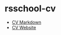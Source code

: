# rsschool-cv

* [CV Markdown](https://alexbob98.github.io/rsschool-cv/)
* [CV Website](https://alexbob98.github.io/rsschool-cv/cv)
